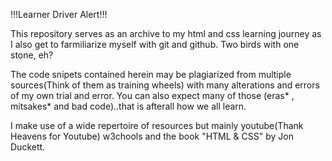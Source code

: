 !!!Learner Driver Alert!!!

This repository serves as an archive to my html and css learning journey as I also get to farmiliarize myself with git and github. Two birds with one stone, eh?

The code snipets contained herein may be plagiarized from multiple sources(Think of them as training wheels) with many alterations and errors of my own trial and error. You can also expect many of those (eras* , mitsakes* and bad code)..that is afterall how we all learn.

I make use of a wide repertoire of resources but mainly youtube(Thank Heavens for Youtube) w3chools and the book "HTML & CSS" by Jon Duckett.
